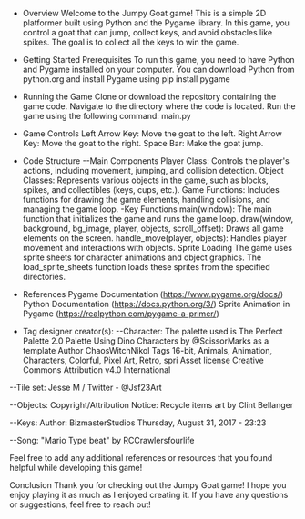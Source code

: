- Overview
Welcome to the Jumpy Goat game! This is a simple 2D platformer built using Python and the Pygame library. In this game, you control a goat that can jump, collect keys, and avoid obstacles like spikes. The goal is to collect all the keys to win the game.

- Getting Started
Prerequisites
To run this game, you need to have Python and Pygame installed on your computer. You can download Python from python.org and install Pygame using pip install pygame

- Running the Game
Clone or download the repository containing the game code.
Navigate to the directory where the code is located.
Run the game using the following command: main.py

- Game Controls
Left Arrow Key: Move the goat to the left.
Right Arrow Key: Move the goat to the right.
Space Bar: Make the goat jump.

- Code Structure
--Main Components
Player Class: Controls the player's actions, including movement, jumping, and collision detection.
Object Classes: Represents various objects in the game, such as blocks, spikes, and collectibles (keys, cups, etc.).
Game Functions: Includes functions for drawing the game elements, handling collisions, and managing the game loop.
  -Key Functions
main(window): The main function that initializes the game and runs the game loop.
draw(window, background, bg_image, player, objects, scroll_offset): Draws all game elements on the screen.
handle_move(player, objects): Handles player movement and interactions with objects.
Sprite Loading
The game uses sprite sheets for character animations and object graphics. The load_sprite_sheets function loads these sprites from the specified directories.

- References
Pygame Documentation (https://www.pygame.org/docs/)
Python Documentation (https://docs.python.org/3/)
Sprite Animation in Pygame (https://realpython.com/pygame-a-primer/) 

- Tag designer creator(s):
--Character:
The palette used is The Perfect Palette 2.0 Palette
Using Dino Characters by @ScissorMarks as a template
Author	ChaosWitchNikol
Tags	16-bit, Animals, Animation, Characters, Colorful, Pixel Art, Retro, spri
Asset license	Creative Commons Attribution v4.0 International

--Tile set:
Jesse M / Twitter - @Jsf23Art

--Objects:
Copyright/Attribution Notice: 
Recycle items art by Clint Bellanger

--Keys:
Author: 
BizmasterStudios
Thursday, August 31, 2017 - 23:23

--Song: "Mario Type beat" by RCCrawlersfourlife

Feel free to add any additional references or resources that you found helpful while developing this game!

Conclusion
Thank you for checking out the Jumpy Goat game! I hope you enjoy playing it as much as I enjoyed creating it. If you have any questions or suggestions, feel free to reach out!
